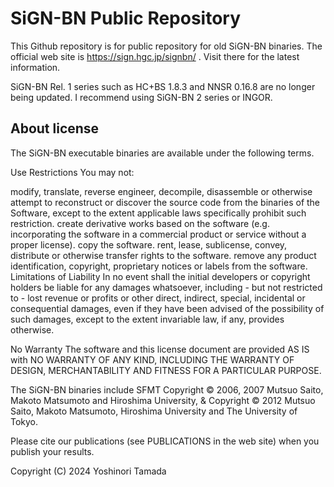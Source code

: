# SiGN-BN Public Repository
This Github repository is for public repository for old SiGN-BN binaries.
The official web site is https://sign.hgc.jp/signbn/ . 
Visit there for the latest information.

SiGN-BN Rel. 1 series such as HC+BS 1.8.3 and NNSR 0.16.8 are no longer being updated.
I recommend using SiGN-BN 2 series or INGOR.

## About license
The SiGN-BN executable binaries are available under the following terms.

Use Restrictions
You may not:

modify, translate, reverse engineer, decompile, disassemble or otherwise attempt to reconstruct or discover the source code from the binaries of the Software, except to the extent applicable laws specifically prohibit such restriction.
create derivative works based on the software (e.g. incorporating the software in a commercial product or service without a proper license).
copy the software.
rent, lease, sublicense, convey, distribute or otherwise transfer rights to the software.
remove any product identification, copyright, proprietary notices or labels from the software.
Limitations of Liability
In no event shall the initial developers or copyright holders be liable for any damages whatsoever, including - but not restricted to - lost revenue or profits or other direct, indirect, special, incidental or consequential damages, even if they have been advised of the possibility of such damages, except to the extent invariable law, if any, provides otherwise.

No Warranty
The software and this license document are provided AS IS with NO WARRANTY OF ANY KIND, INCLUDING THE WARRANTY OF DESIGN, MERCHANTABILITY AND FITNESS FOR A PARTICULAR PURPOSE.

The SiGN-BN binaries include SFMT Copyright © 2006, 2007 Mutsuo Saito, Makoto Matsumoto and Hiroshima University, & Copyright © 2012 Mutsuo Saito, Makoto Matsumoto, Hiroshima University and The University of Tokyo.

Please cite our publications (see PUBLICATIONS in the web site) when you publish your results.


Copyright (C) 2024 Yoshinori Tamada
